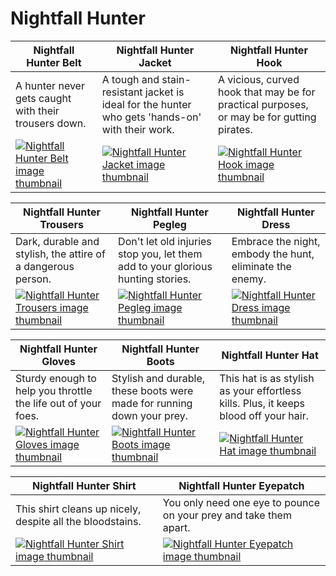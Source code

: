 # Nightfall Hunter

| Nightfall Hunter Belt | Nightfall Hunter Jacket | Nightfall Hunter Hook |
| --------------------- | ----------------------- | --------------------- |
| A hunter never gets caught with their trousers down. | A tough and stain-resistant jacket is ideal for the hunter who gets 'hands-on' with their work. | A vicious, curved hook that may be for practical purposes, or may be for gutting pirates. |
| [![Nightfall Hunter Belt image thumbnail](https://seaofthieves.wiki.gg/images/a/a3/Nightfall_Hunter_Belt.png)](https://seaofthieves.wiki.gg/wiki/Nightfall_Hunter_Belt) | [![Nightfall Hunter Jacket image thumbnail](https://seaofthieves.wiki.gg/images/0/0e/Nightfall_Hunter_Jacket.png)](https://seaofthieves.wiki.gg/wiki/Nightfall_Hunter_Jacket) | [![Nightfall Hunter Hook image thumbnail](https://seaofthieves.wiki.gg/images/f/fe/Nightfall_Hunter_Hook.png)](https://seaofthieves.wiki.gg/wiki/Nightfall_Hunter_Hook) |

| Nightfall Hunter Trousers | Nightfall Hunter Pegleg | Nightfall Hunter Dress |
| ------------------------- | ----------------------- | ---------------------- |
| Dark, durable and stylish, the attire of a dangerous person. | Don't let old injuries stop you, let them add to your glorious hunting stories. | Embrace the night, embody the hunt, eliminate the enemy. |
| [![Nightfall Hunter Trousers image thumbnail](https://seaofthieves.wiki.gg/images/7/76/Nightfall_Hunter_Trousers.png)](https://seaofthieves.wiki.gg/wiki/Nightfall_Hunter_Trousers) | [![Nightfall Hunter Pegleg image thumbnail](https://seaofthieves.wiki.gg/images/c/cf/Nightfall_Hunter_Pegleg.png)](https://seaofthieves.wiki.gg/wiki/Nightfall_Hunter_Pegleg) | [![Nightfall Hunter Dress image thumbnail](https://seaofthieves.wiki.gg/images/9/92/Nightfall_Hunter_Dress.png)](https://seaofthieves.wiki.gg/wiki/Nightfall_Hunter_Dress) |

| Nightfall Hunter Gloves | Nightfall Hunter Boots | Nightfall Hunter Hat |
| ----------------------- | ---------------------- | -------------------- |
| Sturdy enough to help you throttle the life out of your foes. | Stylish and durable, these boots were made for running down your prey. | This hat is as stylish as your effortless kills. Plus, it keeps blood off your hair. |
| [![Nightfall Hunter Gloves image thumbnail](https://seaofthieves.wiki.gg/images/c/c5/Nightfall_Hunter_Gloves.png)](https://seaofthieves.wiki.gg/wiki/Nightfall_Hunter_Gloves) | [![Nightfall Hunter Boots image thumbnail](https://seaofthieves.wiki.gg/images/6/6d/Nightfall_Hunter_Boots.png)](https://seaofthieves.wiki.gg/wiki/Nightfall_Hunter_Boots) | [![Nightfall Hunter Hat image thumbnail](https://seaofthieves.wiki.gg/images/d/d5/Nightfall_Hunter_Hat.png)](https://seaofthieves.wiki.gg/wiki/Nightfall_Hunter_Hat) |

| Nightfall Hunter Shirt | Nightfall Hunter Eyepatch |
| ---------------------- | ------------------------- |
| This shirt cleans up nicely, despite all the bloodstains. | You only need one eye to pounce on your prey and take them apart. |
| [![Nightfall Hunter Shirt image thumbnail](https://seaofthieves.wiki.gg/images/c/cf/Nightfall_Hunter_Shirt.png)](https://seaofthieves.wiki.gg/wiki/Nightfall_Hunter_Shirt) | [![Nightfall Hunter Eyepatch image thumbnail](https://seaofthieves.wiki.gg/images/9/98/Nightfall_Hunter_Eyepatch.png)](https://seaofthieves.wiki.gg/wiki/Nightfall_Hunter_Eyepatch) |
